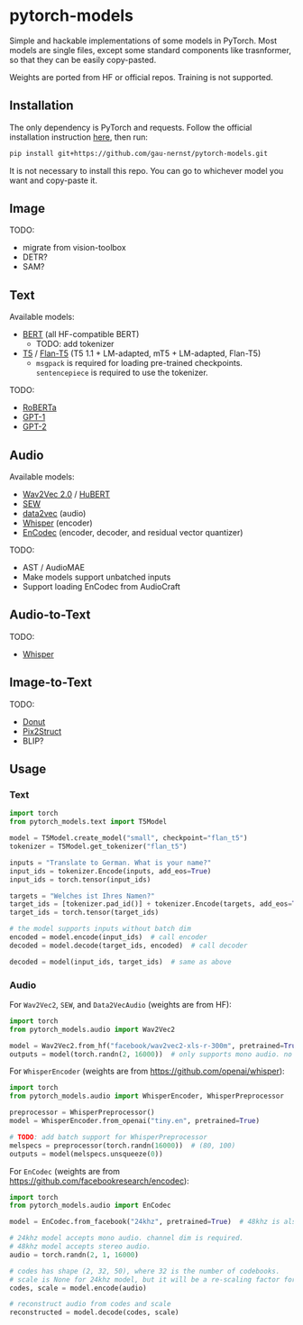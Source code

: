 # pytorch-models

Simple and hackable implementations of some models in PyTorch. Most models are single files, except some standard components like trasnformer, so that they can be easily copy-pasted.

Weights are ported from HF or official repos. Training is not supported.

## Installation

The only dependency is PyTorch and requests. Follow the official installation instruction [here](https://pytorch.org/), then run:

```bash
pip install git+https://github.com/gau-nernst/pytorch-models.git
```

It is not necessary to install this repo. You can go to whichever model you want and copy-paste it.

## Image

TODO:

- migrate from vision-toolbox
- DETR?
- SAM?

## Text

Available models:

- [BERT](https://arxiv.org/abs/1810.04805) (all HF-compatible BERT)
  - TODO: add tokenizer
- [T5](https://arxiv.org/pdf/1910.10683) / [Flan-T5](https://arxiv.org/abs/2210.11416) (T5 1.1 + LM-adapted, mT5 + LM-adapted, Flan-T5)
  - `msgpack` is required for loading pre-trained checkpoints. `sentencepiece` is required to use the tokenizer.

TODO:

- [RoBERTa](https://arxiv.org/abs/1907.11692)
- [GPT-1](https://cdn.openai.com/research-covers/language-unsupervised/language_understanding_paper.pdf)
- [GPT-2](https://cdn.openai.com/better-language-models/language_models_are_unsupervised_multitask_learners.pdf)

## Audio

Available models:

- [Wav2Vec 2.0](https://arxiv.org/abs/2006.11477) / [HuBERT](https://arxiv.org/abs/2106.07447)
- [SEW](https://arxiv.org/abs/2109.06870)
- [data2vec](https://arxiv.org/abs/2202.03555) (audio)
- [Whisper](https://arxiv.org/abs/2212.04356) (encoder)
- [EnCodec](https://arxiv.org/abs/2210.13438) (encoder, decoder, and residual vector quantizer)

TODO:

- AST / AudioMAE
- Make models support unbatched inputs
- Support loading EnCodec from AudioCraft

## Audio-to-Text

TODO:

- [Whisper](https://arxiv.org/abs/2212.04356)

## Image-to-Text

TODO:

- [Donut](https://arxiv.org/abs/2111.15664)
- [Pix2Struct](https://arxiv.org/abs/2210.03347)
- BLIP?

## Usage

### Text

```python
import torch
from pytorch_models.text import T5Model

model = T5Model.create_model("small", checkpoint="flan_t5")
tokenizer = T5Model.get_tokenizer("flan_t5")

inputs = "Translate to German. What is your name?"
input_ids = tokenizer.Encode(inputs, add_eos=True)
input_ids = torch.tensor(input_ids)

targets = "Welches ist Ihres Namen?"
target_ids = [tokenizer.pad_id()] + tokenizer.Encode(targets, add_eos=True)
target_ids = torch.tensor(target_ids)

# the model supports inputs without batch dim
encoded = model.encode(input_ids)  # call encoder
decoded = model.decode(target_ids, encoded)  # call decoder

decoded = model(input_ids, target_ids)  # same as above
```

### Audio

For `Wav2Vec2`, `SEW`, and `Data2VecAudio` (weights are from HF):

```python
import torch
from pytorch_models.audio import Wav2Vec2

model = Wav2Vec2.from_hf("facebook/wav2vec2-xls-r-300m", pretrained=True)  # also compatible with HuBERT and MMS weights
outputs = model(torch.randn(2, 16000))  # only supports mono audio. no channel dim.
```

For `WhisperEncoder` (weights are from https://github.com/openai/whisper):

```python
import torch
from pytorch_models.audio import WhisperEncoder, WhisperPreprocessor

preprocessor = WhisperPreprocessor()
model = WhisperEncoder.from_openai("tiny.en", pretrained=True)

# TODO: add batch support for WhisperPreprocessor
melspecs = preprocessor(torch.randn(16000))  # (80, 100)
outputs = model(melspecs.unsqueeze(0))
```

For `EnCodec` (weights are from https://github.com/facebookresearch/encodec):

```python
import torch
from pytorch_models.audio import EnCodec

model = EnCodec.from_facebook("24khz", pretrained=True)  # 48khz is also available

# 24khz model accepts mono audio. channel dim is required.
# 48khz model accepts stereo audio.
audio = torch.randn(2, 1, 16000)

# codes has shape (2, 32, 50), where 32 is the number of codebooks.
# scale is None for 24khz model, but it will be a re-scaling factor for 48khz model
codes, scale = model.encode(audio)

# reconstruct audio from codes and scale
reconstructed = model.decode(codes, scale)
```
